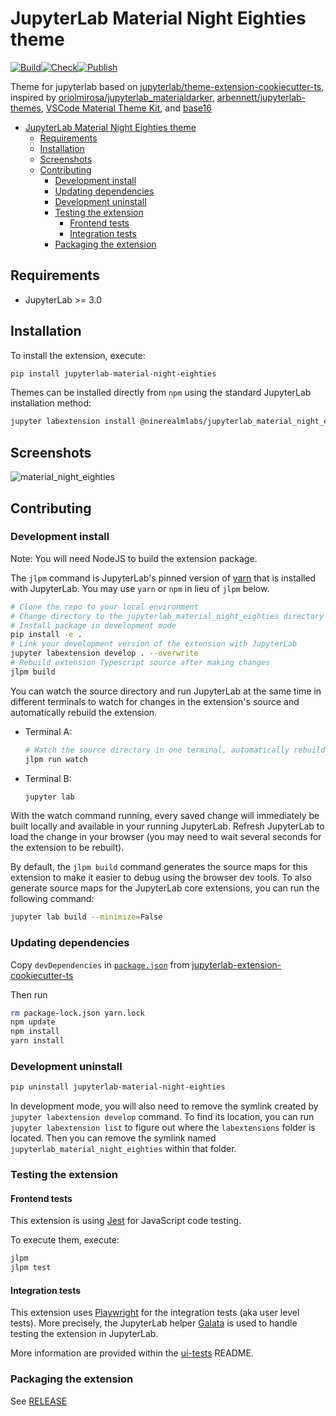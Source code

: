 # JupyterLab Material Night Eighties theme

[![Build](https://github.com/ninerealmlabs/jupyterlab-theme-material-night-eighties/actions/workflows/build.yaml/badge.svg)](https://github.com/ninerealmlabs/jupyterlab-theme-material-night-eighties/actions/workflows/build.yaml)[![Check](https://github.com/ninerealmlabs/jupyterlab-theme-material-night-eighties/actions/workflows/check-release.yaml/badge.svg)](https://github.com/ninerealmlabs/jupyterlab-theme-material-night-eighties/actions/workflows/check-release.yaml)[![Publish](https://github.com/ninerealmlabs/jupyterlab-theme-material-night-eighties/actions/workflows/publish-release.yaml/badge.svg)](https://github.com/ninerealmlabs/jupyterlab-theme-material-night-eighties/actions/workflows/publish-release.yaml)

Theme for jupyterlab based on [jupyterlab/theme-extension-cookiecutter-ts](https://github.com/jupyterlab/extension-cookiecutter-ts),
inspired by [oriolmirosa/jupyterlab_materialdarker](https://github.com/oriolmirosa/jupyterlab_materialdarker),
[arbennett/jupyterlab-themes](https://github.com/arbennett/jupyterlab-themes), [VSCode Material Theme Kit](https://marketplace.visualstudio.com/items?itemName=ms-vscode.Theme-MaterialKit),
and [base16](https://github.com/chriskempson/base16)

- [JupyterLab Material Night Eighties theme](#jupyterlab-material-night-eighties-theme)
  - [Requirements](#requirements)
  - [Installation](#installation)
  - [Screenshots](#screenshots)
  - [Contributing](#contributing)
    - [Development install](#development-install)
    - [Updating dependencies](#updating-dependencies)
    - [Development uninstall](#development-uninstall)
    - [Testing the extension](#testing-the-extension)
      - [Frontend tests](#frontend-tests)
      - [Integration tests](#integration-tests)
    - [Packaging the extension](#packaging-the-extension)

## Requirements

- JupyterLab >= 3.0

## Installation

To install the extension, execute:

```sh
pip install jupyterlab-material-night-eighties
```

Themes can be installed directly from `npm` using the standard JupyterLab installation method:

```sh
jupyter labextension install @ninerealmlabs/jupyterlab_material_night_eighties
```

<!-- Themes can also be installed from source. From a theme's subdirectory:

```sh
npm install
jupyter labextension link .
``` -->

## Screenshots

![material_night_eighties](./screenshots/material_night_eighties.png 'material_night_eighties theme screenshot')

<!--
![theme_wallpaper](./screenshots/themer.png "theme wallpaper")
-->

## Contributing

### Development install

Note: You will need NodeJS to build the extension package.

The `jlpm` command is JupyterLab's pinned version of
[yarn](https://yarnpkg.com/) that is installed with JupyterLab. You may use
`yarn` or `npm` in lieu of `jlpm` below.

```bash
# Clone the repo to your local environment
# Change directory to the jupyterlab_material_night_eighties directory
# Install package in development mode
pip install -e .
# Link your development version of the extension with JupyterLab
jupyter labextension develop . --overwrite
# Rebuild extension Typescript source after making changes
jlpm build
```

You can watch the source directory and run JupyterLab at the same time in different terminals
to watch for changes in the extension's source and automatically rebuild the extension.

- Terminal A:

  ```bash
  # Watch the source directory in one terminal, automatically rebuilding when needed
  jlpm run watch
  ```

- Terminal B:

  ```sh
  jupyter lab
  ```

With the watch command running, every saved change will immediately be built
locally and available in your running JupyterLab.
Refresh JupyterLab to load the change in your browser
(you may need to wait several seconds for the extension to be rebuilt).

By default, the `jlpm build` command generates the source maps for this extension
to make it easier to debug using the browser dev tools.
To also generate source maps for the JupyterLab core extensions, you can run the following command:

```bash
jupyter lab build --minimize=False
```

### Updating dependencies

Copy `devDependencies` in [`package.json`](./package.json) from [jupyterlab-extension-cookiecutter-ts](https://github.com/jupyterlab/extension-cookiecutter-ts/blob/3.0/%7B%7Bcookiecutter.python_name%7D%7D/package.json)

Then run

```sh
rm package-lock.json yarn.lock
npm update
npm install
yarn install
```

### Development uninstall

```bash
pip uninstall jupyterlab-material-night-eighties
```

In development mode, you will also need to remove the symlink created by `jupyter labextension develop`
command. To find its location, you can run `jupyter labextension list` to figure out where the `labextensions`
folder is located. Then you can remove the symlink named `jupyterlab_material_night_eighties` within that folder.

### Testing the extension

#### Frontend tests

This extension is using [Jest](https://jestjs.io/) for JavaScript code testing.

To execute them, execute:

```sh
jlpm
jlpm test
```

#### Integration tests

This extension uses [Playwright](https://playwright.dev/docs/intro/) for the integration tests (aka user level tests).
More precisely, the JupyterLab helper [Galata](https://github.com/jupyterlab/jupyterlab/tree/master/galata) is used
to handle testing the extension in JupyterLab.

More information are provided within the [ui-tests](./ui-tests/README.md) README.

### Packaging the extension

See [RELEASE](RELEASE.md)
